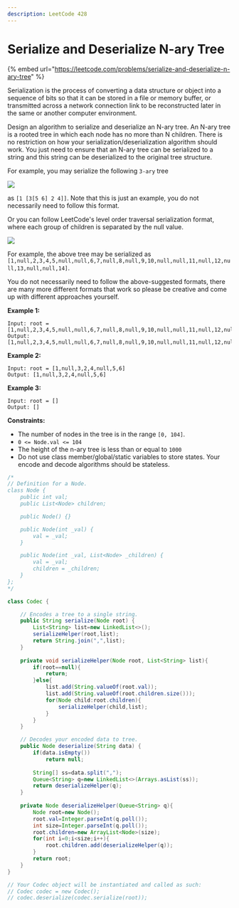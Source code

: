 ```yaml
---
description: LeetCode 428
---
```


# Serialize and Deserialize N-ary Tree

{% embed url="https://leetcode.com/problems/serialize-and-deserialize-n-ary-tree" %}



Serialization is the process of converting a data structure or object into a sequence of bits so that it can be stored in a file or memory buffer, or transmitted across a network connection link to be reconstructed later in the same or another computer environment.

Design an algorithm to serialize and deserialize an N-ary tree. An N-ary tree is a rooted tree in which each node has no more than N children. There is no restriction on how your serialization/deserialization algorithm should work. You just need to ensure that an N-ary tree can be serialized to a string and this string can be deserialized to the original tree structure.

For example, you may serialize the following `3-ary` tree

![](https://assets.leetcode.com/uploads/2018/10/12/narytreeexample.png)

&#x20;

as `[1 [3[5 6] 2 4]]`. Note that this is just an example, you do not necessarily need to follow this format.

Or you can follow LeetCode's level order traversal serialization format, where each group of children is separated by the null value.

![](https://assets.leetcode.com/uploads/2019/11/08/sample\_4\_964.png)

&#x20;

For example, the above tree may be serialized as `[1,null,2,3,4,5,null,null,6,7,null,8,null,9,10,null,null,11,null,12,null,13,null,null,14]`.

You do not necessarily need to follow the above-suggested formats, there are many more different formats that work so please be creative and come up with different approaches yourself.

&#x20;

**Example 1:**

```
Input: root = [1,null,2,3,4,5,null,null,6,7,null,8,null,9,10,null,null,11,null,12,null,13,null,null,14]
Output: [1,null,2,3,4,5,null,null,6,7,null,8,null,9,10,null,null,11,null,12,null,13,null,null,14]
```

**Example 2:**

```
Input: root = [1,null,3,2,4,null,5,6]
Output: [1,null,3,2,4,null,5,6]
```

**Example 3:**

```
Input: root = []
Output: []
```

&#x20;

**Constraints:**

* The number of nodes in the tree is in the range `[0, 104]`.
* `0 <= Node.val <= 104`
* The height of the n-ary tree is less than or equal to `1000`
* Do not use class member/global/static variables to store states. Your encode and decode algorithms should be stateless.

```java
/*
// Definition for a Node.
class Node {
    public int val;
    public List<Node> children;

    public Node() {}

    public Node(int _val) {
        val = _val;
    }

    public Node(int _val, List<Node> _children) {
        val = _val;
        children = _children;
    }
};
*/

class Codec {

    // Encodes a tree to a single string.
    public String serialize(Node root) {
        List<String> list=new LinkedList<>();
        serializeHelper(root,list);
        return String.join(",",list);
    }
    
    private void serializeHelper(Node root, List<String> list){
        if(root==null){
            return;
        }else{
            list.add(String.valueOf(root.val));
            list.add(String.valueOf(root.children.size()));
            for(Node child:root.children){
                serializeHelper(child,list);
            }
        }
    }

    // Decodes your encoded data to tree.
    public Node deserialize(String data) {
        if(data.isEmpty())
            return null;
        
        String[] ss=data.split(",");
        Queue<String> q=new LinkedList<>(Arrays.asList(ss));
        return deserializeHelper(q);
    }
    
    private Node deserializeHelper(Queue<String> q){
        Node root=new Node();
        root.val=Integer.parseInt(q.poll());
        int size=Integer.parseInt(q.poll());
        root.children=new ArrayList<Node>(size);
        for(int i=0;i<size;i++){
            root.children.add(deserializeHelper(q));
        }
        return root;
    }
}

// Your Codec object will be instantiated and called as such:
// Codec codec = new Codec();
// codec.deserialize(codec.serialize(root));
```
